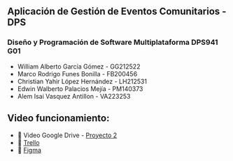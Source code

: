 ## Aplicación de Gestión de Eventos Comunitarios - DPS
### Diseño y Programación de Software Multiplataforma DPS941 G01

- William Alberto García Gómez - GG212522
- Marco Rodrigo Funes Bonilla - FB200456
- Christian Yahir López Hernández - LH212531
- Edwin Walberto Palacios Mejía - PM140373
- Alem Isai Vasquez Antillon - VA223253

## Video funcionamiento:

- 📄 Video Google Drive - [Proyecto 2](https://drive.google.com/)
- 📄 [Trello](https://trello.com/b/jaDpn3iW/mi-tablero-de-trello)
- 📄 [Figma](https://www.figma.com/design/0M8XHDrzxFznQYXQUPqszQ/Prototipos?node-id=0-1&t=8LM2YwavKzK9y7gL-1)


